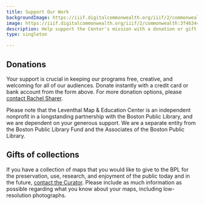 ```yaml
---
title: Support Our Work
backgroundImage: https://iiif.digitalcommonwealth.org/iiif/2/commonwealth:3f463366g/1292,3248,8404,3417/1200,/0/default.jpg
image: https://iiif.digitalcommonwealth.org/iiif/2/commonwealth:3f4634466/2291,2158,3532,2116/1200,/0/default.jpg
description: Help support the Center's mission with a donation or gift
type: singleton

---
```


<div style="text-align: center;" class="my-2">
<a href="#XDTSZHTC" tyle="display: none"></a>
</div>

## Donations

Your support is crucial in keeping our programs free, creative, and welcoming for all of our audiences. Donate instantly with a credit card or bank account from the form above. For more donation options, please [contact Rachel Sharer](mailto:rsharer@leventhalmap.org).

Please note that the Leventhal Map & Education Center is an independent nonprofit in a longstanding partnership with the Boston Public Library, and we are dependent on your generous support. We are a separate entity from the Boston Public Library Fund and the Associates of the Boston Public Library.

## Gifts of collections

If you have a collection of maps that you would like to give to the BPL for the preservation, use, research, and enjoyment of the public today and in the future, [contact the Curator](/about/people/garrett-nelson). Please include as much information as possible regarding what you know about your maps, including low-resolution photographs.